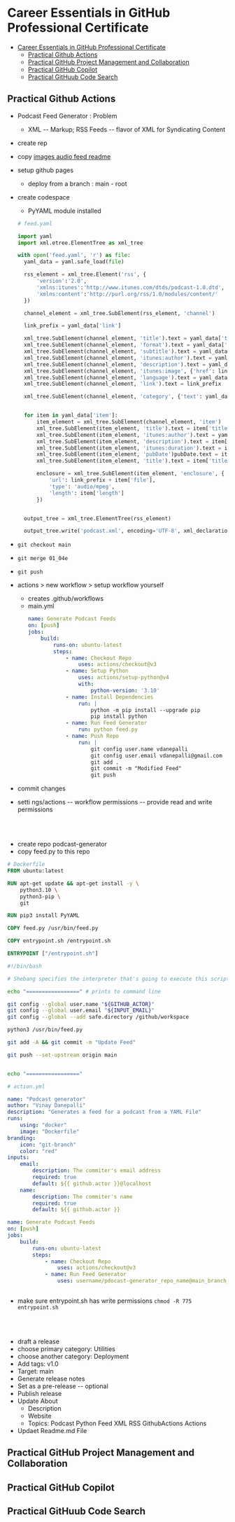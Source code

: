 # Career Essentials in GitHub Professional Certificate

- [Career Essentials in GitHub Professional Certificate](#career-essentials-in-github-professional-certificate)
  - [Practical Github Actions](#practical-github-actions)
  - [Practical GitHub Project Management and Collaboration](#practical-github-project-management-and-collaboration)
  - [Practical GitHub Copilot](#practical-github-copilot)
  - [Practical GitHuub Code Search](#practical-githuub-code-search)

## Practical Github Actions

- Podcast Feed Generator : Problem  
  - XML -- Markup; RSS Feeds -- flavor of XML for Syndicating Content
- create rep
- copy [images audio feed readme](https://github.com/LinkedInLearning/github-practical-actions-4412872/tree/01_02b)
- setup github pages
  - deploy from a branch : main - root
- create codespace 
  - PyYAML module installed
  ```py
  # feed.yaml

  import yaml
  import xml.etree.ElementTree as xml_tree

  with open('feed.yaml', 'r') as file:
    yaml_data = yaml.safe_load(file)

    rss_element = xml_tree.Element('rss', {
        'version':'2.0', 
        'xmlns:itunes':'http://www.itunes.com/dtds/podcast-1.0.dtd',
        'xmlns:content':'http://purl.org/rss/1.0/modules/content/'
    }) 

    channel_element = xml_tree.SubElement(rss_element, 'channel')

    link_prefix = yaml_data['link']

    xml_tree.SubElement(channel_element, 'title').text = yaml_data['title']
    xml_tree.SubElement(channel_element, 'format').text = yaml_data['format']
    xml_tree.SubElement(channel_element, 'subtitle').text = yaml_data['subtitle']
    xml_tree.SubElement(channel_element, 'itunes:author').text = yaml_data['author']
    xml_tree.SubElement(channel_element, 'description').text = yaml_data['description']
    xml_tree.SubElement(channel_element, 'itunes:image', {'href': link_prefix + yaml_data['image']})
    xml_tree.SubElement(channel_element, 'language').text = yaml_data['language']
    xml_tree.SubElement(channel_element, 'link').text = link_prefix

    xml_tree.SubElement(channel_element, 'category', {'text': yaml_data['category']})


    for item in yaml_data['item']:
        item_element = xml_tree.SubElement(channel_element, 'item')
        xml_tree.SubElement(item_element, 'title').text = item['title']
        xml_tree.SubElement(item_element, 'itunes:author').text = yaml_data['author']
        xml_tree.SubElement(item_element, 'description').text = item['description']
        xml_tree.SubElement(item_element, 'itunes:duration').text = item['duration']
        xml_tree.SubElement(item_element, 'pubDate')pubDate.text = item['published']
        xml_tree.SubElement(item_element, 'title').text = item['title']

        enclosure = xml_tree.SubElement(item_element, 'enclosure', {
            'url': link_prefix + item['file'], 
            'type': 'audio/mpeg', 
            'length': item['length']
        })


    output_tree = xml_tree.ElementTree(rss_element)

    output_tree.write('podcast.xml', encoding='UTF-8', xml_declaration=True)
  ```

- `git checkout main`
- `git merge 01_04e`
- `git push`
- actions > new workflow > setup workflow yourself 
  - creates .github/workflows
  - main.yml
    ```YAML
    name: Generate Podcast Feeds
    on: [push]
    jobs:
        build:
            runs-on: ubuntu-latest
            steps:
                - name: Checkout Repo
                    uses: actions/checkout@v3
                - name: Setup Python
                    uses: actions/setup-python@v4
                    with: 
                        python-version: '3.10'
                - name: Install Dependencies
                    run: |
                        python -m pip install --upgrade pip
                        pip install python
                - name: Run Feed Generator
                    run: python feed.py
                - name: Push Repo
                    run: |
                        git config user.name vdanepalli
                        git config user.email vdanepalli@gmail.com
                        git add .
                        git commit -m "Modified Feed"
                        git push
    ```
- commit changes
- setti ngs/actions -- workflow permissions -- provide read and write permissions


<br/><br/>

- create repo podcast-generator
- copy feed.py to this repo 

```Dockerfile
# Dockerfile
FROM ubuntu:latest

RUN apt-get update && apt-get install -y \
    python3.10 \
    python3-pip \
    git

RUN pip3 install PyYAML

COPY feed.py /usr/bin/feed.py

COPY entrypoint.sh /entrypoint.sh

ENTRYPOINT ["/entrypoint.sh"]
```

```sh
#!/bin/bash

# Shebang specifies the interpreter that's going to execute this script

echo "=================" # prints to command line

git config --global user.name "${GITHUB_ACTOR}"
git config --global user.email "${INPUT_EMAIL}"
git config --global --add safe.directory /github/workspace

python3 /usr/bin/feed.py

git add -A && git commit -m "Update Feed"

git push --set-upstream origin main


echo "=================" 
```

```YAML
# action.yml

name: "Podcast generator"
author: "Vinay Danepalli"
description: "Generates a feed for a podcast from a YAML File"
runs:
    using: "docker"
    image: "Dockerfile"
branding:
    icon: "git-branch"
    color: "red"
inputs:
    email:
        description: The commiter's email address
        required: true
        default: ${{ github.actor }}@localhost
    name:
        description: The commiter's name
        required: true
        default: ${{ github.actor }}
```

```YAML
name: Generate Podcast Feeds
on: [push]
jobs:
    build:
        runs-on: ubuntu-latest
        steps:
            - name: Checkout Repo
                uses: actions/checkout@v3
            - name: Run Feed Generator
                uses: username/pdocast-generator_repo_name@main_branch_or_release_tag
            
```

- make sure entrypoint.sh has write permissions `chmod -R 775 entrypoint.sh`


<br/><br/>

- draft a release
- choose primary category: Utilities     
- choose another category: Deployment
- Add tags: v1.0
- Target: main 
- Generate release notes
- Set as a pre-release -- optional
- Publish release
- Update About
  - Description
  - Website 
  - Topics: Podcast Python Feed XML RSS GithubActions Actions
- Updaet Readme.md File  

## Practical GitHub Project Management and Collaboration


## Practical GitHub Copilot


## Practical GitHuub Code Search 


